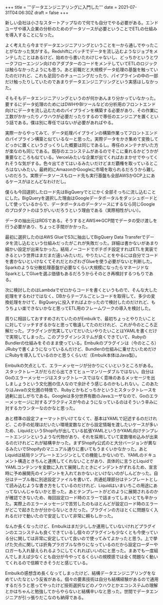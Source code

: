 +++
title = '''データエンジニアリングに入門した'''
date = 2021-07-31T04:06:30Z
draft = false
+++

新しい会社は小さなスタートアップなので何でも自分でやる必要がある。エンドユーザや導入企業の分析のためのデータソースが必要ということでETLの仕組みを導入することになった。

よく考えたら今までデータエンジニアリングということを一から通しでやったことがなかった気がする。Redshiftにバッチでデータを流し込むようなジョブをメンテしたことはあるけど、始めから書いたわけじゃないし、どっちかというとワークフローエンジン向けのアダプターのコードをメンテしていてETLのロジックは触らなかったようにも思う。あと前職だと大規模データ処理の基盤を触っていたのだけれど、これも足回りのチューニングだったり、パイプラインの中の一部だけ触ったりしていたのであまりデータエンジニアリングという実感はしなかった。

そもそもデータエンジニアリングというのが何かあんまり分かっていなかった。要するにデータ処理のためにはDWHやBIツールなどの分析用のフロントエンド向けにデータを流し込むためのパイプラインを構築する必要があり、その作業に工数がかかったりノウハウが必要だったりするので専任のエンジニアを置くという話である。僕は別に専任ではないが必要があればやる。

実際一からやってみて、データ処理パイプラインの構築作業ってフロントエンドのパイプライン構築と似ているなーと思った。実際データをかき集めて変換してどっかに置くというざっくりした概要は同じであるし。専任のメンテナがいた方が楽なのも同じである。既存のエコシステムがあるのでそこに乗れるかどうかが重要なところも似ている。Vercelみたいな企業が出てくればおまかせでやってくれそうな気がする。色々出てきてはいるみたいだけどまだ覇権を取っているところはないみたい。最終的にAmazonかGoogleに市場を取られるだろうから難しいのだろう。実際データソースもロード先も実行基盤も全部AWSかGCP上にあるケースがほとんどなわけだし。

僕らも今回選択したロード先はBigQueryでとにかく全部そっちに流し込むことにした。BigQueryを選択した理由はGoogleデータポータルをダッシュボードとして使っているからで、データポータルのデータソースにするなら同じGoogleのプロダクトのほうがいいだろうという理由である（実際相性がいい）。

データの抽出元はRDSである。そうするとAWS<=>GCP間でデータの受け渡しを行う必要があり、ちょっと手間がかかった。

最初に選択したのはAWS GlueでS3に抽出してBigQuery Data Transferでデータを流し込むという仕組みだったがこれが失敗だった。詳細は書かないがあまり細かい設定が出来なかった。結局ノーコードでポチポチ設定すればETLを実装できるという世界はまだまだ遠いみたいだ。やりたいことをやるには自分でコードを書かないといけなくてそれだとわざわざGlueを使う必要がないと判断した。Sparkのような分散処理基盤が必要なくらい大規模になったらマネージドなSparkとしてGlueを選ぶ価値もあるだろうからそのとき再検討するつもりである。

次に検討したのはLambdaでゼロからコードを書くというもので、そんな大した処理をするわけではなく、DBからテーブルごとレコードを取得して、多少の変換処理をかけて、BigQueryに投入すればよかったので検討したのだけれど、もうちょい楽できないかなと思ってETL用のフレームワークの導入を検討した。

周りに相談しておすすめされていたのがEmbulkで、最初ちょっとやりたいことに対してリッチすぎるかなと思って敬遠してたのだけれど、これが今のところ正解だった。プラグインが充実していてだいたいやりたいことはYAMLを書くだけで実現してしまった。このプラグインシステムが良くできていて、RubyのBundlerの仕組みをそのまま使っている。Embulkのプラグインは（今のところ）JRubyで書くようになっているんだけど、Bundlerの仕組みに乗せたいためだけにRubyを導入しているのかと思うくらいだ（Embulk本体はJava製）。

Embulkの欠点として、エラーメッセージが分かりにくいというところがある。スタックトレースがだらだら出てきてヒューマンリーダブルではない。自分はGoのエラーメッセージはスタックトレースではなく意味のあるメッセージを出しましょうという文化圏の住人なので余計そう感じるのかもしれない。このあたりはJavaの文化圏の特徴で、Rubyとかもどっちかというとスタックトレースを過剰に出しがちである。Googleは多分世界有数のJavaユーザなので、Goのエラーメッセージに対するプラクティスが今のようになっているのはそういう辛みに対するカウンターなのかなと思った。

あと標準の設定フォーマットがいけてなくて、基本はYAMLで記述するのだけれど、この手の処理はだいたい環境変数などから設定情報を渡したいケースが多いため、LiquidというShopifyが出している拡張YAMLというかYAML向けテンプレートエンジンというような代物があり、それを採用していて変数埋め込みが出来るのだけれどこれが結構辛かった。まずShopify公式のと大分バージョンが異なるみたいでShopifyのマニュアル通りに書いてもうまくいかなかった。あとLiquidは結局テンプレートエンジンとしての機能しかないので、YAMLのドキュメント構造ときちんと連携してくれないことがあり、具体的に言うとLiquidでYAMLコンテンツを変数に入れて展開したときにインデントがずれるため、宣言時に予め展開先のインデントを入れておかないといけないのがしんどかった。自分はテーブル毎に別途設定ファイルを書いて、共通処理部分はテンプレートとして読み込むような書き方をしているのだけれど、Liquidはいまいちこの用途にあってないんじゃないかと思った。あとテンプレートがどのように展開されるのかが確認できないため、毎回設定ロード時のエラーで詰まってしまいとても辛かった。実際上のエラーメッセージで苦労したのもほとんどが設定ロード時のエラーがどこで起きたかが分からないときだった。プラグインの方はとくに問題なく入れるだけで動いたので安定していて非常に頼もしかった。

なんか長くなったけど、Embulkはまだ少ししか運用していないけれどプラグインのエコシステムも良くできているし個々のプラグインも少なくとも今使っている分に関しては非常に安定していて良いので使ってみてよかったと思う。上で挙げた欠点に関しては折角プラガブルな作りになっているのだから設定ローダーやロガーも入れ替えられるようにしてくれればいいのにと思った。まあでも一度組んでしまえば少なくとも自分が今やってるくらいの規模感では全く問題なく動いてくれるので信頼できそうだと感じている。

Embulkの感想含め長くなってしまったけど、結構データエンジニアリングをなめていたなという反省がある。個々の要素技術は自分も結構経験があるので通用するだろうと思ってやったけど技術選択などのノウハウとかエコシステムの理解とかはちゃんと勉強してからやらないと結構辛いなと思った。世間でデータエンジニアが引っ張りだこなのも納得である。
